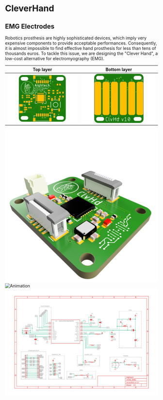 # CleverHand

## EMG Electrodes

Robotics prosthesis are highly sophisticated devices, which imply very expensive components to provide acceptable performances. Consequently, it is almost impossible to find effective hand prosthesis for less than tens of thousands euros. To tackle this issue, we are designing the "Clever Hand", a low-cost alternative for electromyography (EMG).

Top layer            |  Bottom layer
:-------------------------:|:-------------------------:
![Top layer](docs/clvHdTop.png) |  ![Bop layer](docs/clvHdBot.png)

![3D](docs/rendering.PNG)
![Animation](docs/animation.gif)
![Schematics](docs/schematic.png)


